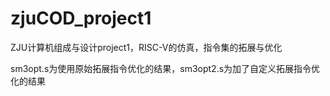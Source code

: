 # zjuCOD_project1
ZJU计算机组成与设计project1，RISC-V的仿真，指令集的拓展与优化

sm3opt.s为使用原始拓展指令优化的结果，sm3opt2.s为加了自定义拓展指令优化的结果
